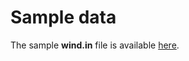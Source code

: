 # Sample data

The sample **wind.in** file is available
[here](ftp://ftp.geosc.psu.edu/pub/geosc/sling/PDFs_of_pubs/SimSedBasinsBook/PROGRAMS/chap5/SURF_WAVES/).
